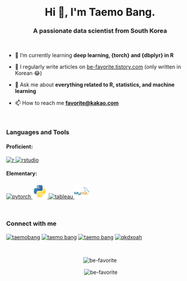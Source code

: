 <h1 align="center">Hi 👋, I'm Taemo Bang.</h1>
<h3 align="center">A passionate data scientist from South Korea</h3>

&nbsp;

- 🌱 I’m currently learning **deep learning, {torch} and {dbplyr} in R**

- 📝 I regularly write articles on [be-favorite.tistory.com](be-favorite.tistory.com) (only written in Korean :joy:)

- 💬 Ask me about **everything related to R, statistics, and machine learning**

- 📫 How to reach me **favorite@kakao.com**

&nbsp;

<h3 align="left">Languages and Tools</h3>
<h4 align="left">Proficient:</h3>
<p align="left">
  <a href="https://www.r-project.org/" target="_blank"> <img src="https://simpleicons.org/icons/r.svg" alt="r" width="40" height="40"/> </a>
  <a href="https://rstudio.com/" target="_blank"> <img src="https://simpleicons.org/icons/rstudio.svg" alt="rstudio" width="40" height="40"/> </a>
</p>
<h4 align="left">Elementary: </h3>
<p align="left">
  <a href="https://pytorch.org/" target="_blank"> <img src="https://www.vectorlogo.zone/logos/pytorch/pytorch-icon.svg" alt="pytorch" width="40" height="40"/> </a>
  <a href="https://www.python.org" target="_blank"> <img src="https://raw.githubusercontent.com/devicons/devicon/master/icons/python/python-original.svg" alt="python" width="40" height="40"/> </a> 
  <a href="https://www.tableau.com/en-gb/" target="_blank"> <img src="https://simpleicons.org/icons/tableau.svg" alt="tableau" width="40" height="40"/> </a>
  <a href="https://www.mysql.com/" target="_blank"> <img src="https://raw.githubusercontent.com/devicons/devicon/master/icons/mysql/mysql-original-wordmark.svg" alt="mysql" width="40" height="40"/> </a> 
</p>

&nbsp;

<h3 align="left">Connect with me</h3>
<p align="left">
<a href="https://twitter.com/taemobang" target="blank"><img align="center" src="https://cdn.jsdelivr.net/npm/simple-icons@3.0.1/icons/twitter.svg" alt="taemobang" height="30" width="40" /></a>
<a href="https://www.linkedin.com/in/taemo-bang-8b9999184/" target="blank"><img align="center" src="https://cdn.jsdelivr.net/npm/simple-icons@3.0.1/icons/linkedin.svg" alt="taemo bang" height="30" width="40" /></a>
<a href="https://www.kaggle.com/taemobang" target="blank"><img align="center" src="https://cdn.jsdelivr.net/npm/simple-icons@3.0.1/icons/kaggle.svg" alt="taemo bang" height="30" width="40" /></a>
<a href="https://instagram.com/qkdxoah" target="blank"><img align="center" src="https://cdn.jsdelivr.net/npm/simple-icons@3.0.1/icons/instagram.svg" alt="qkdxoah" height="30" width="40" /></a>
</p>


&nbsp;
<div align=center>
<p> <img src="https://komarev.com/ghpvc/?username=be-favorite&label=Profile%20views&color=0e75b6&style=flat" alt="be-favorite" /> </p>
<p>&nbsp;<img align="center" src="https://github-readme-stats.vercel.app/api?username=be-favorite&show_icons=true&locale=en" alt="be-favorite" /></p>
